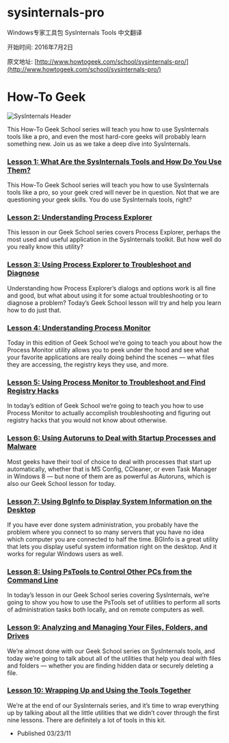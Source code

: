 # sysinternals-pro

Windows专家工具包 SysInternals Tools 中文翻译

开始时间: 2016年7月2日

原文地址: [http://www.howtogeek.com/school/sysinternals-pro/](http://www.howtogeek.com/school/sysinternals-pro/)


# How-To Geek


![SysInternals Header](http://www.howtogeek.com/pagespeed_static/1.JiBnMqyl6S.gif)



This How-To Geek School series will teach you how to use SysInternals tools like a pro, and even the most hard-core geeks will probably learn something new. Join us as we take a deep dive into SysInternals.

### [Lesson 1: What Are the SysInternals Tools and How Do You Use Them?](lesson1.md)

This How-To Geek School series will teach you how to use SysInternals tools like a pro, so your geek cred will never be in question. Not that we are questioning your geek skills. You do use SysInternals tools, right?

### [Lesson 2: Understanding Process Explorer](lesson2.md)

This lesson in our Geek School series covers Process Explorer, perhaps the most used and useful application in the SysInternals toolkit. But how well do you really know this utility?

### [Lesson 3: Using Process Explorer to Troubleshoot and Diagnose](lesson3.md)

Understanding how Process Explorer’s dialogs and options work is all fine and good, but what about using it for some actual troubleshooting or to diagnose a problem? Today’s Geek School lesson will try and help you learn how to do just that.

### [Lesson 4: Understanding Process Monitor](lesson4.md)

Today in this edition of Geek School we’re going to teach you about how the Process Monitor utility allows you to peek under the hood and see what your favorite applications are really doing behind the scenes — what files they are accessing, the registry keys they use, and more.

### [Lesson 5: Using Process Monitor to Troubleshoot and Find Registry Hacks](lesson5.md)

In today’s edition of Geek School we’re going to teach you how to use Process Monitor to actually accomplish troubleshooting and figuring out registry hacks that you would not know about otherwise.

### [Lesson 6: Using Autoruns to Deal with Startup Processes and Malware](lesson6.md)

Most geeks have their tool of choice to deal with processes that start up automatically, whether that is MS Config, CCleaner, or even Task Manager in Windows 8 — but none of them are as powerful as Autoruns, which is also our Geek School lesson for today.

### [Lesson 7: Using BgInfo to Display System Information on the Desktop](lesson7.md)

If you have ever done system administration, you probably have the problem where you connect to so many servers that you have no idea which computer you are connected to half the time. BGInfo is a great utility that lets you display useful system information right on the desktop. And it works for regular Windows users as well.

### [Lesson 8: Using PsTools to Control Other PCs from the Command Line](lesson8.md)

In today’s lesson in our Geek School series covering SysInternals, we’re going to show you how to use the PsTools set of utilities to perform all sorts of administration tasks both locally, and on remote computers as well.

### [Lesson 9: Analyzing and Managing Your Files, Folders, and Drives](lesson9.md)

We’re almost done with our Geek School series on SysInternals tools, and today we’re going to talk about all of the utilities that help you deal with files and folders — whether you are finding hidden data or securely deleting a file.

### [Lesson 10: Wrapping Up and Using the Tools Together](lesson10.md)

We’re at the end of our SysInternals series, and it’s time to wrap everything up by talking about all the little utilities that we didn’t cover through the first nine lessons. There are definitely a lot of tools in this kit.

*   Published 03/23/11


